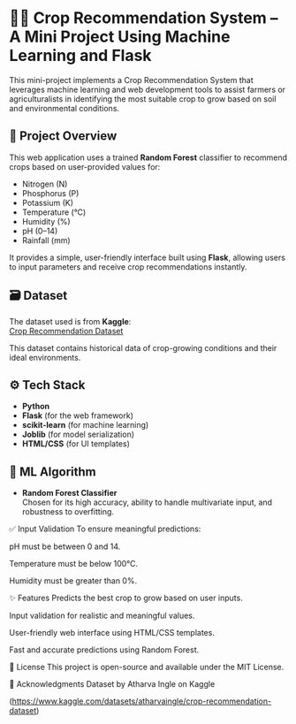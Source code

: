 # 🌱🌾 Crop Recommendation System – A Mini Project Using Machine Learning and Flask


This mini-project implements a Crop Recommendation System that leverages machine learning and web development tools to assist farmers or agriculturalists in identifying the most suitable crop to grow based on soil and environmental conditions.


## 📌 Project Overview

This web application uses a trained **Random Forest** classifier to recommend crops based on user-provided values for:
- Nitrogen (N)
- Phosphorus (P)
- Potassium (K)
- Temperature (°C)
- Humidity (%)
- pH (0–14)
- Rainfall (mm)

It provides a simple, user-friendly interface built using **Flask**, allowing users to input parameters and receive crop recommendations instantly.


## 🗃️ Dataset

The dataset used is from **Kaggle**:  
[Crop Recommendation Dataset](https://www.kaggle.com/datasets/atharvaingle/crop-recommendation-dataset)

This dataset contains historical data of crop-growing conditions and their ideal environments.


## ⚙️ Tech Stack
- **Python**
- **Flask** (for the web framework)
- **scikit-learn** (for machine learning)
- **Joblib** (for model serialization)
- **HTML/CSS** (for UI templates)


## 🧠 ML Algorithm


- **Random Forest Classifier**  
Chosen for its high accuracy, ability to handle multivariate input, and robustness to overfitting.


✅ Input Validation
To ensure meaningful predictions:

pH must be between 0 and 14.

Temperature must be below 100°C.

Humidity must be greater than 0%.


✨ Features
Predicts the best crop to grow based on user inputs.

Input validation for realistic and meaningful values.

User-friendly web interface using HTML/CSS templates.

Fast and accurate predictions using Random Forest.


📜 License
This project is open-source and available under the MIT License.


🙌 Acknowledgments
Dataset by Atharva Ingle on Kaggle

(https://www.kaggle.com/datasets/atharvaingle/crop-recommendation-dataset)
